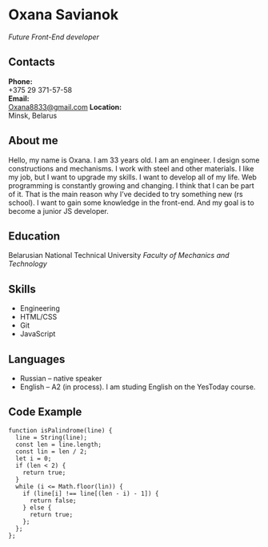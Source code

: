 # Oxana Savianok
*Future Front-End developer*

## Contacts
**Phone:**\
+375 29 371-57-58\
**Email:**\
Oxana8833@gmail.com
**Location:**\
Minsk, Belarus

## About me
Hello, my name is Oxana. I am 33 years old. I am an engineer. I design some constructions and mechanisms. I work with steel and other materials. I like my job, but I want to upgrade my skills. I want to develop all of my life.
Web programming is constantly growing and changing. I think that I can be part of it. That is the main reason why I’ve decided to try something new (rs school). I want to gain some knowledge in the front-end. And my goal is to become a junior JS developer.

## Education
Belarusian National Technical University
*Faculty of Mechanics and Technology*

## Skills
+ Engineering
+ HTML/CSS
+ Git
+ JavaScript

## Languages
+ Russian – native speaker
+ English – A2 (in process). I am studing English on the YesToday course.

## Code Example
```
function isPalindrome(line) {
  line = String(line);
  const len = line.length;
  const lin = len / 2;
  let i = 0;
  if (len < 2) {
    return true;
  }
  while (i <= Math.floor(lin)) {
    if (line[i] !== line[(len - i) - 1]) {
      return false;
    } else {
      return true;
    };
  };
};
```